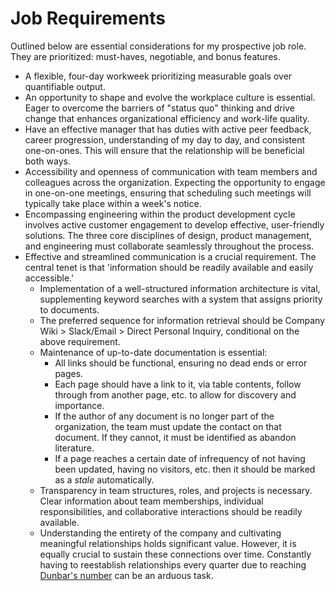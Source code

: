 # Job Requirements

Outlined below are essential considerations for my prospective job role. They
are prioritized: must-haves, negotiable, and bonus features.

- A flexible, four-day workweek prioritizing measurable goals over quantifiable
  output.
- An opportunity to shape and evolve the workplace culture is essential. Eager
  to overcome the barriers of "status quo" thinking and drive change that
  enhances organizational efficiency and work-life quality.
- Have an effective manager that has duties with active peer feedback, career
  progression, understanding of my day to day, and consistent one-on-ones. This
  will ensure that the relationship will be beneficial both ways.
- Accessibility and openness of communication with team members and colleagues
  across the organization. Expecting the opportunity to engage in one-on-one
  meetings, ensuring that scheduling such meetings will typically take place
  within a week's notice.
- Encompassing engineering within the product development cycle involves active
  customer engagement to develop effective, user-friendly solutions. The three
  core disciplines of design, product management, and engineering must
  collaborate seamlessly throughout the process.
- Effective and streamlined communication is a crucial requirement. The central
  tenet is that 'information should be readily available and easily accessible.'
  - Implementation of a well-structured information architecture is vital,
    supplementing keyword searches with a system that assigns priority to
    documents.
  - The preferred sequence for information retrieval should be Company Wiki >
    Slack/Email > Direct Personal Inquiry, conditional on the above requirement.
  - Maintenance of up-to-date documentation is essential:
    - All links should be functional, ensuring no dead ends or error pages.
    - Each page should have a link to it, via table contents, follow through
      from another page, etc. to allow for discovery and importance.
    - If the author of any document is no longer part of the organization, the
      team must update the contact on that document. If they cannot, it must be
      identified as abandon literature.
    - If a page reaches a certain date of infrequency of not having been
      updated, having no visitors, etc. then it should be marked as a _stale_
      automatically.
  - Transparency in team structures, roles, and projects is necessary. Clear
    information about team memberships, individual responsibilities, and
    collaborative interactions should be readily available.
  - Understanding the entirety of the company and cultivating meaningful
    relationships holds significant value. However, it is equally crucial to
    sustain these connections over time. Constantly having to reestablish
    relationships every quarter due to reaching
    [Dunbar's number](https://en.wikipedia.org/wiki/Dunbar%27s_number) can be an
    arduous task.
